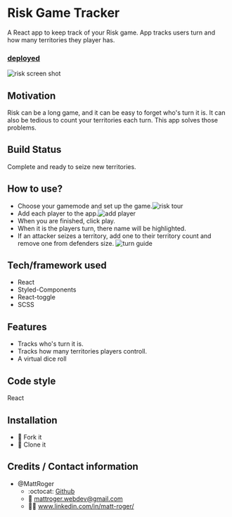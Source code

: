 # Risk Game Tracker
A React app to keep track of your Risk game. App tracks users turn and how many territories they player has.

### [deployed](https://risk-game-tracker.herokuapp.com/)

![risk screen shot](https://github.com/MattRoger/screenshots/blob/master/riskgametracker/risk.PNG?raw=true)

## Motivation
Risk can be a long game, and it can be easy to forget who's turn it is. It can also be tedious to count your territories each turn. This app solves those problems. 

## Build Status
Complete and ready to seize new territories. 

## How to use?
* Choose your gamemode and set up the game.![risk tour](https://github.com/MattRoger/screenshots/blob/master/riskgametracker/Risk%20Game%20Tracker_Intro.gif?raw=true)
* Add each player to the app.![add player](https://github.com/MattRoger/screenshots/blob/master/riskgametracker/Risk%20Game%20Tracker%20Add%20Player.gif?raw=true)
* When you are finished, click play.
* When it is the players turn, there name will be highlighted.
* If an attacker seizes a territory, add one to their territory count and remove one from defenders size. ![turn guide](https://github.com/MattRoger/screenshots/blob/master/riskgametracker/turnguide.gif?raw=true)

## Tech/framework used
* React
* Styled-Components
* React-toggle
* SCSS

## Features
* Tracks who's turn it is.
* Tracks how many territories players controll.
* A virtual dice roll


## Code style
React


## Installation
* :trident: Fork it
* :sheep: Clone it



## Credits / Contact information
* @MattRoger 
  * :octocat: [Github](https://mattroger.github.io)
  * :e-mail: mattroger.webdev@gmail.com
  * :man_office_worker: www.linkedin.com/in/matt-roger/


